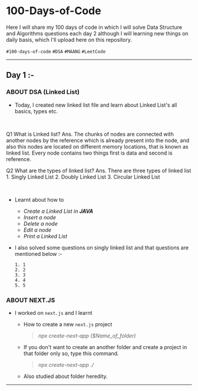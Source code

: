 # 100-Days-of-Code
Here I will share my 100 days of code in which I will solve Data Structure and Algorithms questions each day 2 although I will learning new things on daily basis, which I'll upload here on this repository.

`#100-days-of-code`
`#DSA`
`#MAANG`
`#LeetCode`

***

## Day 1 :-

  ### **ABOUT DSA (Linked List)**
 * Today, I created new linked list file and learn about Linked List's all basics, types etc.
<br>

Q1 What is Linked list?
Ans. The chunks of nodes are connected with another nodes by the reference which is already present into the node, and also this nodes are located on different memory locations, that is known as linked list.
   Every node contains two things first is data and second is reference.
   <br>

Q2 What are the types of linked list?
   Ans. There are three types of linked list
     1. Singly Linked List
     2. Doubly Linked List
     3. Circular Linked List
   
<br>

 * Learnt about how to
   - *Create a Linked List in **JAVA***
   - *Insert a node*
   - *Delete a node*
   - *Edit a node*
   - *Print a Linked List*
   
 * I also solved some questions on singly linked list and that questions are mentioned below :-
    ~~~
    1. 1
    2. 2
    3. 3
    4. 4
    5. 5

  ### **ABOUT NEXT.JS**
  * I worked on `next.js` and I learnt
    - How to create a new `next.js` project
      > *npx create-next-app ($Name_of_folder)*

    - If you don't want to create an another folder and create a project in that folder only so, type this command.
        > *npx create-next-app ./*  

    - Also studied about folder heredity.



***
